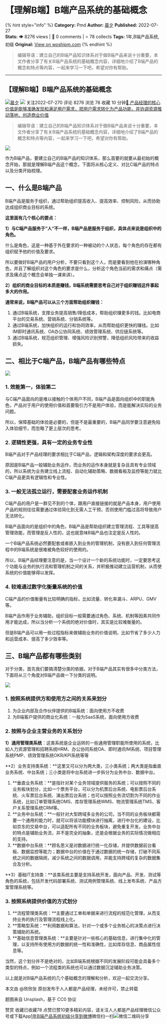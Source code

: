 # 【理解B端】B端产品系统的基础概念
{% hint style="info" %}
**Category:** Pmd
**Author:** [晨夕](https://www.woshipm.com/u/334637)
**Published:** 2022-07-27  
**Stats:** 👁️ 8276 views | 💬 0 comments | ⭐ 78 collects
**Tags:** 1年,B端产品系统,初级
**Original:** [View on woshipm.com](https://www.woshipm.com/pmd/5541272.html)
{% endhint %}
> 编辑导语：建立自己的B端产品知识体系对于做B端产品来说十分重要，本文作者分享了有关B端产品系统的基础概念内容，详细地介绍了B端产品的概念和特点等内容，一起来学习一下吧，希望对你有帮助。

---

## 【理解B端】B端产品系统的基础概念

[![](https://image.woshipm.com/wp-files/2022/08/R3gaZDKew8eGLnBcxed8.jpg!/both/72x72)](https://www.woshipm.com/u/334637)[晨夕](https://www.woshipm.com/u/334637) ![](https://static.woshipm.com/tag/1101_1@2x.png) 关注2022-07-270 评论 8276 浏览 78 收藏 10 分钟[🔗 产品经理的核心价值是能够准确发现和满足用户需求，把用户需求转化为产品功能，并协调资源推动落地，创造商业价值](https://ke.qidianla.com/courses/90pm)

> 编辑导语：建立自己的B端产品知识体系对于做B端产品来说十分重要，本文作者分享了有关B端产品系统的基础概念内容，详细地介绍了B端产品的概念和特点等内容，一起来学习一下吧，希望对你有帮助。

![](https://image.woshipm.com/wp-files/2022/07/FWDKvJhZIPIJOCiHcUZV.jpg)

作为B端产品，要建立自己的B端产品的知识体系，那么首要的就要从最初始的概念开始，那就是理解B端产品这个概念，下面将从核心定义、对比C端产品的特点以及分类开始梳理。

## 一、什么是B端产品

B端产品是服务于组织，通过帮助组织提高收入、提高效率、控制风险，从而协助达成组织商业目标的系统。

**这里面有几个核心的要点：**

**1）与C端产品服务于“人“不一样，B端产品是服务于组织，具体点来说是组织中的角色。**

什么是角色，这是一种基于外在要求的一种被动的个人状态，每个角色的存在都有组织赋予他的价值及要求。

所以要做好B端产品的用户分析，不要只看到这个人，而是要看到他在扮演哪种角色，并且了解组织对这个角色的要求是什么，分析这个角色当前的需求和痛点（需求及痛点这个概念会单独一课来讲）。

**2）组织的商业目标的本质是赚钱，B端系统需要思考自己对于组织赚钱这件事起多大的作用。**

**通常来说，B端产品可以从三个方面帮助组织赚钱：**

1.  通过B端系统，支撑业务提高销售/降低成本，帮助组织赚更多的钱。比如电商平台的交易系统、营销系统、分销系统等。
2.  通过B端系统，加快组织的运行和协同效率，从而帮助组织更快的赚钱。比如IM即时通讯系统、OA办公协同系统、绩效管理系统、供应链系统等。
3.  通过B端系统，规范组织管理、增强风险识别预警，降低组织风险带来的收益损失。

## 二、相比于C端产品，B端产品有哪些特点

![](https://image.woshipm.com/wp-files/2022/07/2F1Fp11pJweqoZ6d5sOp.png)

### 1\. 效能第一，体验第二

与C端产品面向的是难以接触的个体用户不同，B端产品是面向组织中的职能角色，产品对于用户的使用价值和首要吸引力不是用户体验，而是能解决实际的业务问题。

所以，保障基础的体验是必要的，但是不是最重要的，B端产品同学要注意避免陷入体验细节，而忽略了更上层次的思考。

### 2\. 逻辑性更强，具有一定的业务专业性

B端产品对于产品经理的要求相比于C端产品，逻辑和架构深度的要求会更高。

原因是B端产品一般辅助业务运作，而业务的运作本身就是复杂且具有专业领域的，所以系统为业务建立线上流程、自动化辅助策略、数据看板及监控等能力就比C端产品更具有逻辑性和专业性。

### 3\. 一般无法孤立运行，需要配套业务运作机制

C端产品的用户是一群见不到的个体，跟用户直接链接的就是产品本身，用户使用产品的规则往往需要通过体验简化到无需人工干预，否则使用门槛过高将导致用户无法转化。

B端产品面向的是组织中的角色，B端产品是帮助组织建立管理流程、工具等提高管理效能，而管理是反人性的，这也就意味B端产品也注定是反人性的。

一个B端产品系统必然要配套或者嵌入到业务的管理机制，没有嵌入到任何管理流程中的B端系统是很难被角色较好的使用的。

所以，B端产品经理要注意的是，当一个设计一个新的系统功能时，一定要思考这个功能与业务的执行流和管理机制之间的关系，并积极推动建立运营机制，从而使系统的价值能够得以发挥。

### 4\. 较难通过数字化衡量系统的价值

C端产品的价值衡量有比较明确的指标，比如流量、转化率漏斗、ARPU、GMV等。

B端产品作用于业务辅助，组织目标一般需要通过角色、系统、机制等因素共同作用才能达成，所以当分析一个系统的绝对价值时，其实是比较难衡量的。

但是B端产品可以用一些过程指标来做辅助业务的价值说明，比如节省了多少人力和运营成本、提高了多少效率等。

## 三、B端产品都有哪些类别

对于分类，首先我们要搞清楚分类的依据，对于B端产品其实有很多中分类方法，下面将从三个角度对B端产品做一下分类的说明。

![](https://image.woshipm.com/wp-files/2022/07/uP87OrLt94p4OB9f0RE4.png)

### 1\. 按照系统提供方和使用方之间的关系来划分

1.  为企业内部及合作伙伴提供的B端系统：面向使用方不收费
2.  为B端客户提供的商业化系统：一般为SaaS系统，面向使用方收费

### 2\. 按照与企业主营业务的关系划分

**1）通用管理类系统**：这类系统是企业运转的一些通用管理职能所使用的系统，比如人力资源管理和招聘系统HRM、办公协同系统OA、即时通讯IM系统、项目管理系统PMP、绩效管理系统OKR/KPI系统等等

**2）业务支持类系统：**这里又可以分为两大类，三小类系统；两大类是指垂直业务系统、中台系统；三小类是将中台系统进一步拆分为业务中台、数据中台。

1.  **垂直业务系统：**是指针对某个业务领域提供服务的系统；可以按照不同的业务板块划分，比如一个票务平台，可以分为机票后台系统、电影票后台系统、火车票后台系统、演出票后台系统；也可以按照业务流切割为不同的作业系统，比如订单管理系统OMS、库存管理系统WMS、物流管理系统TMS、客户关系管理系统CRM等。
2.  **业务中台系统：**一般针对大型跨域多业务的公司，当不同的业务板块都需要一个通用的能力时，就可以将该功能模块进行抽离，进行中台化的建设，比如京东的交易中台，可以适配所有不同的业务板块，避免重复开发。业务中台的特点是辅助业务流，并不是完全的抽象，还是会根据业务的实际情况做相应的支持。
3.  **数据中台系统：**顾名思义是对数据进行统一化存储，并提供数据前台看板、数据监控等能力；数据中台的价值在于通过数据的统一存储，打破不同系统之间的数据隔阂，减少系统之间的数据调用，并能支持跨域的复杂的数据集合及分析。

**3）基础IT支持类：**该类系统主要是支持系统开发，面向产品、开发、测试等角色的系统，包括开发代码部署系统、测试用例管理系统、线上发布系统、产品方案管理系统等。

### 3\. 按照系统提供价值的方式划分

1.  **流程管理类系统：**主要通过工单和单据来进行流程的规范化管理，从而支持业务的执行及管理流程线上化。
2.  **策略型系统：**利用数据和算法，针对一个或多个业务核心的决策点进行决策辅助的系统。
3.  **基础信息管理类系统：**主要是针对一些核心的基础信息，进行集中化的管理，以支持所有使用方的数据的统一性和准确性，比如库存信息、商品属性信息等。

当然，这个划分并不是绝对的，比如B端系统根据不同的发展阶段可能会具备多个类型的特点，例如一个流程类的系统也可以通过数据沉淀辅助业务决策。

以上就是对B端产品系统的几个基础概念的理解和分析，欢迎一起交流分享。

本文由 @欣欣张 原创发布于人人都是产品经理，未经许可，禁止转载

题图来自 Unsplash，基于 CC0 协议

赞赏 收藏已收藏78 点赞已赞10更多精彩内容，请关注人人都是产品经理微信公众号或下载App[1年](https://www.woshipm.com/tag/1%e5%b9%b4)[B端产品系统](https://www.woshipm.com/tag/b%e7%ab%af%e4%ba%a7%e5%93%81%e7%b3%bb%e7%bb%9f)[初级](https://www.woshipm.com/tag/%e5%88%9d%e7%ba%a7)[分享到微博](https://service.weibo.com/share/share.php?appkey=2775287854&title=【理解B端】B端产品系统的基础概念&url=https://www.woshipm.com/pmd/5541272.html&pic=https://image.woshipm.com/wp-files/2022/07/FWDKvJhZIPIJOCiHcUZV.jpg)微信扫一扫![微信二维码](https://api.pwmqr.com/qrcode/create/?url=https://www.woshipm.com/pmd/5541272.html)分享
